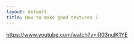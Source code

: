```yaml
---
layout: default
title: How to make good textures ?
---
```


https://www.youtube.com/watch?v=iR03nulK1YE